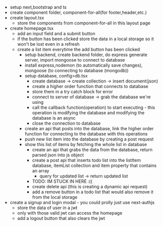 -   setup next,bootstrap and ts
-   create component folder, component-for-all(for footer,header,etc.)
-   create layout.tsx
    -   store the components from component-for-all in this layout page
-   create homepage.tsx
    -   add an input field and a submit button
    -   if the button has been clicked store the data in a local storage so it won't be lost even in a refresh
    -   create a list item everytime the add button has been clicked
        -   setup backend, create backend folder, do express generate server, import mongoose to connect to database
        - install express,nodemon (to automatically save changes), mongoose (to connecting to database (mongodb))
        -   setup database, config>db.tsx
            -   create database -> create collection -> insert document(json)
            -   create a higher order function that connects to database
            -   store them in a try catch block for error
            -   connect to server of database -> grab the database we're using
            -   call the callback function(operation) to start executing - this operation is modifying the database and modifying the database is an async
            -   close the connection to database
        -   create an api that posts into the database, link the higher order function for connecting to the database with this operations
        -   push new list item into the database by creating a post request
        -   show this list of items by fetching the whole list in database
            -   create an api that grabs the data from the database, return parsed json into js object
            -   create a post api that inserts todo list into the listItem database, itemList collection and item property that contains an array
                -   query for updated list -> return updated list
            -   TODO: IM STUCK IN HERE :((
            -   create delete api (this is creating a dynamic api request)
            -   add a remove button in a todo list that would also remove it from the local storage
-   create a signup and login modal - you could prolly just use next-authjs
    -   store the data of user in a jwt
    -   only with those valid jwt can access the homepage
    -   add a logout button that also clears the jwt
